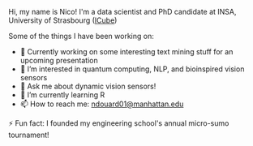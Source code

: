 Hi, my name is Nico! I'm a data scientist and PhD candidate at INSA, University of Strasbourg ([ICube](https://icube.unistra.fr/en/))

Some of the things I have been working on:

- 🔭 Currently working on some interesting text mining stuff for an upcoming presentation
- 👀 I’m interested in quantum computing, NLP, and bioinspired vision sensors
- 💬 Ask me about dynamic vision sensors!
- 🌱 I’m currently learning R
- 📫 How to reach me: ndouard01@manhattan.edu

⚡ Fun fact: I founded my engineering school's annual micro-sumo tournament! 
